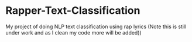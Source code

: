 # Rapper-Text-Classification
My project of doing NLP text classification using rap lyrics (Note this is still under work and as I clean my code more will be added))
